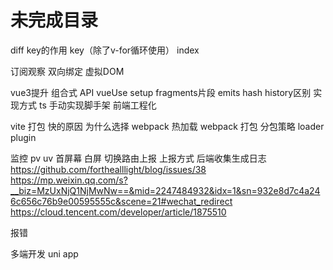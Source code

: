 # 未完成目录


diff key的作用 key（除了v-for循环使用） index

订阅观察 双向绑定 虚拟DOM

vue3提升
组合式 API
vueUse
setup
fragments片段
emits
hash history区别 实现方式
ts
手动实现脚手架
前端工程化

vite 打包 快的原因 为什么选择 webpack 热加载
webpack 打包 分包策略 loader plugin

监控 
pv uv 首屏幕 白屏 切换路由上报 上报方式 后端收集生成日志
https://github.com/forthealllight/blog/issues/38
https://mp.weixin.qq.com/s?__biz=MzUxNjQ1NjMwNw==&mid=2247484932&idx=1&sn=932e8d7c4a246c656c76b9e00595555c&scene=21#wechat_redirect
https://cloud.tencent.com/developer/article/1875510

报错

多端开发 uni app